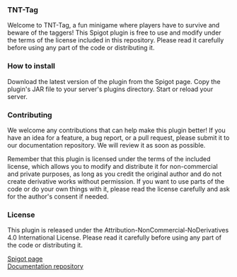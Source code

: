 ### TNT-Tag
Welcome to TNT-Tag, a fun minigame where players have to survive and beware of the taggers!
This Spigot plugin is free to use and modify under the terms of the license included in this repository.
Please read it carefully before using any part of the code or distributing it.

### How to install
Download the latest version of the plugin from the Spigot page.
Copy the plugin's JAR file to your server's plugins directory.
Start or reload your server.

### Contributing
We welcome any contributions that can help make this plugin better!
If you have an idea for a feature, a bug report, or a pull request, please submit it to our documentation repository.
We will review it as soon as possible.

Remember that this plugin is licensed under the terms of the included license, which allows you to modify and distribute it for non-commercial and private purposes, as long as you credit the original author and do not create derivative works without permission.
If you want to use parts of the code or do your own things with it, please read the license carefully and ask for the author's consent if needed.

### License
This plugin is released under the Attribution-NonCommercial-NoDerivatives 4.0 International License.
Please read it carefully before using any part of the code or distributing it.

[Spigot page](https://www.spigotmc.org/resources/tnt-tag.105832/)<br>
[Documentation repository](https://github.com/JasperTheMinecraftDev/TTDocs)
